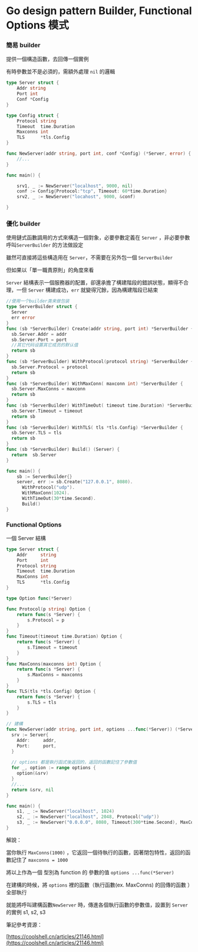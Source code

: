 # Go design pattern Builder, Functional Options 模式

### 簡易 builder

提供一個構造函數，去回傳一個實例

有時參數並不是必須的，需額外處理 `nil` 的邏輯

```go
type Server struct {
    Addr string
    Port int
    Conf *Config
}

type Config struct {
    Protocol string
    Timeout  time.Duration
    Maxconns int
    TLS      *tls.Config
}

func NewServer(addr string, port int, conf *Config) (*Server, error) {
    //...
}

func main() {

	srv1, _ := NewServer("localhost", 9000, nil) 
	conf := Config{Protocol:"tcp", Timeout: 60*time.Duration}
	srv2, _ := NewServer("locahost", 9000, &conf)

}

```

### 優化 builder

使用鏈式函數調用的方式來構造一個對象，必要參數定義在 `Server` ，非必要參數呼叫`ServerBuilder` 的方法做設定

雖然可直接將這些構造用在 `Server`，不需要在另外包一個 `ServerBuilder`

但如果以「單一職責原則」的角度來看

`Server` 結構表示一個服務器的配置，卻還承擔了構建階段的錯誤狀態，顯得不合理，一但 `Server` 構建成功，`err` 就變得冗餘，因為構建階段已結束

```go
//使用一个builder类来做包装
type ServerBuilder struct {
  Server
  err error
}
func (sb *ServerBuilder) Create(addr string, port int) *ServerBuilder {
  sb.Server.Addr = addr
  sb.Server.Port = port
  //其它代码设置其它成员的默认值
  return sb
}
func (sb *ServerBuilder) WithProtocol(protocol string) *ServerBuilder {
  sb.Server.Protocol = protocol 
  return sb
}
func (sb *ServerBuilder) WithMaxConn( maxconn int) *ServerBuilder {
  sb.Server.MaxConns = maxconn
  return sb
}
func (sb *ServerBuilder) WithTimeOut( timeout time.Duration) *ServerBuilder {
  sb.Server.Timeout = timeout
  return sb
}
func (sb *ServerBuilder) WithTLS( tls *tls.Config) *ServerBuilder {
  sb.Server.TLS = tls
  return sb
}
func (sb *ServerBuilder) Build() (Server) {
  return  sb.Server
}

func main() {
	sb := ServerBuilder{}
	server, err := sb.Create("127.0.0.1", 8080).
	  WithProtocol("udp").
	  WithMaxConn(1024).
	  WithTimeOut(30*time.Second).
	  Build()
}
```

### Functional Options

一個 Server 結構

```go
type Server struct {
    Addr     string
    Port     int
    Protocol string
    Timeout  time.Duration
    MaxConns int
    TLS      *tls.Config
}
```

```go
type Option func(*Server)

func Protocol(p string) Option {
    return func(s *Server) {
        s.Protocol = p
    }
}
func Timeout(timeout time.Duration) Option {
    return func(s *Server) {
        s.Timeout = timeout
    }
}
func MaxConns(maxconns int) Option {
    return func(s *Server) {
        s.MaxConns = maxconns
    }
}
func TLS(tls *tls.Config) Option {
    return func(s *Server) {
        s.TLS = tls
    }
}

// 建構
func NewServer(addr string, port int, options ...func(*Server)) (*Server, error) {
  srv := Server{
    Addr:     addr,
    Port:     port,
  }
  
  // options 都是執行函式後返回的，返回的函數記住了參數值
  for _, option := range options {
    option(&srv)
  }
  //...
  return &srv, nil
}

func main() {
	s1, _ := NewServer("localhost", 1024)
	s2, _ := NewServer("localhost", 2048, Protocol("udp"))
	s3, _ := NewServer("0.0.0.0", 8080, Timeout(300*time.Second), MaxConns(1000))
}
```

解說：

當你執行 `MaxConns(1000)` ，它返回一個待執行的函數，因著閉包特性，返回的函數記住了 `maxconns = 1000` 

將以上作為一個 型別為 function 的 參數的值 `options ...func(*Server)` 

在建構的時候，將 `options` 裡的函數（執行函數(ex. MaxConns) 的回傳的函數 ）全部執行

就能將呼叫建構函數`NewServer` 時，傳進各個執行函數的參數值，設置到 `Server` 的實例 s1, s2, s3

筆記參考資源：

[https://coolshell.cn/articles/21146.html](https://coolshell.cn/articles/21146.html)